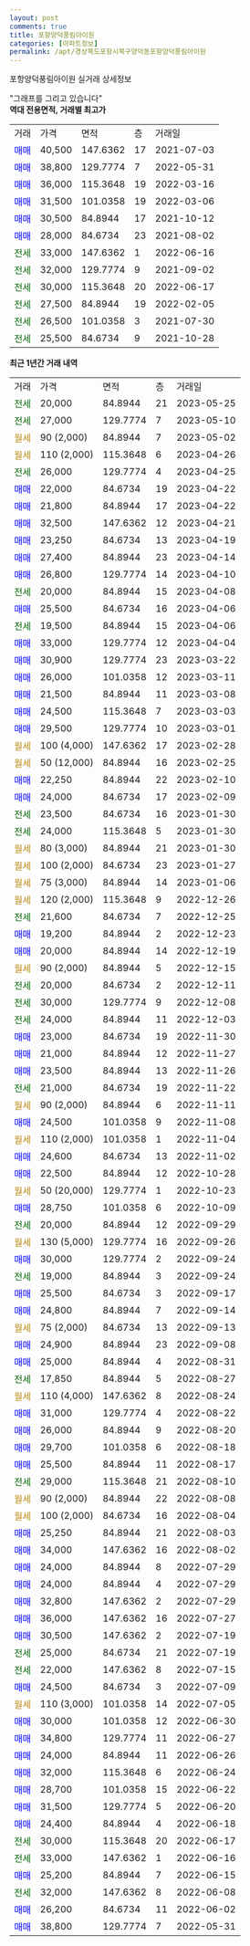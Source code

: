 ```yaml
---
layout: post
comments: true
title: 포항양덕풍림아이원
categories: [아파트정보]
permalink: /apt/경상북도포항시북구양덕동포항양덕풍림아이원
---
```


포항양덕풍림아이원 실거래 상세정보

<script type="text/javascript">
  google.charts.load('current', {'packages':['line', 'corechart']});
  google.charts.setOnLoadCallback(drawChart);

  function drawChart() {
    var data = new google.visualization.DataTable();
    data.addColumn('date', '거래일');
    data.addColumn('number', "매매");
    data.addColumn('number', "전세");
    data.addColumn('number', "전매");

    data.addRows([[new Date(Date.parse("2023-05-25")), null, 20000, null], [new Date(Date.parse("2023-05-10")), null, 27000, null], [new Date(Date.parse("2023-05-02")), null, null, null], [new Date(Date.parse("2023-04-26")), null, null, null], [new Date(Date.parse("2023-04-25")), null, 26000, null], [new Date(Date.parse("2023-04-22")), 22000, null, null], [new Date(Date.parse("2023-04-22")), 21800, null, null], [new Date(Date.parse("2023-04-21")), 32500, null, null], [new Date(Date.parse("2023-04-19")), 23250, null, null], [new Date(Date.parse("2023-04-14")), 27400, null, null], [new Date(Date.parse("2023-04-10")), 26800, null, null], [new Date(Date.parse("2023-04-08")), null, 20000, null], [new Date(Date.parse("2023-04-06")), 25500, null, null], [new Date(Date.parse("2023-04-06")), null, 19500, null], [new Date(Date.parse("2023-04-04")), 33000, null, null], [new Date(Date.parse("2023-03-22")), 30900, null, null], [new Date(Date.parse("2023-03-11")), 26000, null, null], [new Date(Date.parse("2023-03-08")), 21500, null, null], [new Date(Date.parse("2023-03-03")), 24500, null, null], [new Date(Date.parse("2023-03-01")), 29500, null, null], [new Date(Date.parse("2023-02-28")), null, null, null], [new Date(Date.parse("2023-02-25")), null, null, null], [new Date(Date.parse("2023-02-10")), 22250, null, null], [new Date(Date.parse("2023-02-09")), 24000, null, null], [new Date(Date.parse("2023-01-30")), null, 23500, null], [new Date(Date.parse("2023-01-30")), null, 24000, null], [new Date(Date.parse("2023-01-30")), null, null, null], [new Date(Date.parse("2023-01-27")), null, null, null], [new Date(Date.parse("2023-01-06")), null, null, null], [new Date(Date.parse("2022-12-26")), null, null, null], [new Date(Date.parse("2022-12-25")), null, 21600, null], [new Date(Date.parse("2022-12-23")), 19200, null, null], [new Date(Date.parse("2022-12-19")), 20000, null, null], [new Date(Date.parse("2022-12-15")), null, null, null], [new Date(Date.parse("2022-12-11")), null, 20000, null], [new Date(Date.parse("2022-12-08")), null, 30000, null], [new Date(Date.parse("2022-12-03")), null, 24000, null], [new Date(Date.parse("2022-11-30")), 23000, null, null], [new Date(Date.parse("2022-11-27")), 21000, null, null], [new Date(Date.parse("2022-11-26")), 23500, null, null], [new Date(Date.parse("2022-11-22")), null, 21000, null], [new Date(Date.parse("2022-11-11")), null, null, null], [new Date(Date.parse("2022-11-08")), 24500, null, null], [new Date(Date.parse("2022-11-04")), null, null, null], [new Date(Date.parse("2022-11-02")), 24600, null, null], [new Date(Date.parse("2022-10-28")), 22500, null, null], [new Date(Date.parse("2022-10-23")), null, null, null], [new Date(Date.parse("2022-10-09")), 28750, null, null], [new Date(Date.parse("2022-09-29")), null, 20000, null], [new Date(Date.parse("2022-09-26")), null, null, null], [new Date(Date.parse("2022-09-24")), 30000, null, null], [new Date(Date.parse("2022-09-24")), null, 19000, null], [new Date(Date.parse("2022-09-17")), 25500, null, null], [new Date(Date.parse("2022-09-14")), 24800, null, null], [new Date(Date.parse("2022-09-13")), null, null, null], [new Date(Date.parse("2022-09-08")), 24900, null, null], [new Date(Date.parse("2022-08-31")), 25000, null, null], [new Date(Date.parse("2022-08-27")), null, 17850, null], [new Date(Date.parse("2022-08-24")), null, null, null], [new Date(Date.parse("2022-08-22")), 31000, null, null], [new Date(Date.parse("2022-08-20")), 26000, null, null], [new Date(Date.parse("2022-08-18")), 29700, null, null], [new Date(Date.parse("2022-08-17")), 25500, null, null], [new Date(Date.parse("2022-08-10")), null, 29000, null], [new Date(Date.parse("2022-08-08")), null, null, null], [new Date(Date.parse("2022-08-04")), null, null, null], [new Date(Date.parse("2022-08-03")), 25250, null, null], [new Date(Date.parse("2022-08-02")), 34000, null, null], [new Date(Date.parse("2022-07-29")), 24000, null, null], [new Date(Date.parse("2022-07-29")), 24000, null, null], [new Date(Date.parse("2022-07-29")), 32800, null, null], [new Date(Date.parse("2022-07-27")), 36000, null, null], [new Date(Date.parse("2022-07-19")), 30500, null, null], [new Date(Date.parse("2022-07-19")), null, 25000, null], [new Date(Date.parse("2022-07-15")), null, 22000, null], [new Date(Date.parse("2022-07-09")), 24500, null, null], [new Date(Date.parse("2022-07-05")), null, null, null], [new Date(Date.parse("2022-06-30")), 30000, null, null], [new Date(Date.parse("2022-06-27")), 34800, null, null], [new Date(Date.parse("2022-06-26")), 24000, null, null], [new Date(Date.parse("2022-06-24")), 32000, null, null], [new Date(Date.parse("2022-06-22")), 28700, null, null], [new Date(Date.parse("2022-06-20")), 31500, null, null], [new Date(Date.parse("2022-06-18")), 24400, null, null], [new Date(Date.parse("2022-06-17")), null, 30000, null], [new Date(Date.parse("2022-06-16")), null, 33000, null], [new Date(Date.parse("2022-06-15")), 25200, null, null], [new Date(Date.parse("2022-06-08")), null, 32000, null], [new Date(Date.parse("2022-06-02")), 26200, null, null], [new Date(Date.parse("2022-05-31")), 38800, null, null]]);

    var options = {
      hAxis: {
        format: 'yyyy/MM/dd'
      },    
      lineWidth: 0,
      pointsVisible: true,    
      title: '최근 1년간 유형별 실거래가 분포',
      legend: { position: 'bottom' }
    };

    var formatter = new google.visualization.NumberFormat({pattern:'###,###'} );
    formatter.format(data, 1);
    formatter.format(data, 2);
    
    setTimeout(function() {
        var chart = new google.visualization.LineChart(document.getElementById('columnchart_material'));
        chart.draw(data, (options));
        document.getElementById('loading').style.display = 'none';
    }, 200);
  }
</script>


<div id="loading" style="z-index:20; display: block; margin-left: 0px">"그래프를 그리고 있습니다"</div>
<div id="columnchart_material" style="width: 95%; margin-left: 0px; display: block"></div>
<!-- contents start -->
<b>역대 전용면적, 거래별 최고가</b>
<table class="sortable">
    <tr>
      <td>거래</td>
      <td>가격</td>
      <td>면적</td>
      <td>층</td>
      <td>거래일</td>
    </tr>
        <tr>
          <td><a style="color: blue">매매</a></td>
          <td>40,500</td>
          <td>147.6362</td>
          <td>17</td>
          <td>2021-07-03</td>
        </tr>            <tr>
          <td><a style="color: blue">매매</a></td>
          <td>38,800</td>
          <td>129.7774</td>
          <td>7</td>
          <td>2022-05-31</td>
        </tr>            <tr>
          <td><a style="color: blue">매매</a></td>
          <td>36,000</td>
          <td>115.3648</td>
          <td>19</td>
          <td>2022-03-16</td>
        </tr>            <tr>
          <td><a style="color: blue">매매</a></td>
          <td>31,500</td>
          <td>101.0358</td>
          <td>19</td>
          <td>2022-03-06</td>
        </tr>            <tr>
          <td><a style="color: blue">매매</a></td>
          <td>30,500</td>
          <td>84.8944</td>
          <td>17</td>
          <td>2021-10-12</td>
        </tr>            <tr>
          <td><a style="color: blue">매매</a></td>
          <td>28,000</td>
          <td>84.6734</td>
          <td>23</td>
          <td>2021-08-02</td>
        </tr>        
        <tr>
              <td><a style="color: darkgreen">전세</a></td>
              <td>33,000</td>
              <td>147.6362</td>
              <td>1</td>
              <td>2022-06-16</td>
            </tr>            <tr>
              <td><a style="color: darkgreen">전세</a></td>
              <td>32,000</td>
              <td>129.7774</td>
              <td>9</td>
              <td>2021-09-02</td>
            </tr>            <tr>
              <td><a style="color: darkgreen">전세</a></td>
              <td>30,000</td>
              <td>115.3648</td>
              <td>20</td>
              <td>2022-06-17</td>
            </tr>            <tr>
              <td><a style="color: darkgreen">전세</a></td>
              <td>27,500</td>
              <td>84.8944</td>
              <td>19</td>
              <td>2022-02-05</td>
            </tr>            <tr>
              <td><a style="color: darkgreen">전세</a></td>
              <td>26,500</td>
              <td>101.0358</td>
              <td>3</td>
              <td>2021-07-30</td>
            </tr>            <tr>
              <td><a style="color: darkgreen">전세</a></td>
              <td>25,500</td>
              <td>84.6734</td>
              <td>9</td>
              <td>2021-10-28</td>
            </tr>        
    
</table>

<b>최근 1년간 거래 내역</b>

<table class="sortable">
    <tr>
      <td>거래</td>
      <td>가격</td>
      <td>면적</td>
      <td>층</td>
      <td>거래일</td>
    </tr>
    <tr>
      <td><a style="color: darkgreen">전세</a></td>
      <td>20,000</td>
      <td>84.8944</td>
      <td>21</td>
      <td>2023-05-25</td>
    </tr>          <tr>
      <td><a style="color: darkgreen">전세</a></td>
      <td>27,000</td>
      <td>129.7774</td>
      <td>7</td>
      <td>2023-05-10</td>
    </tr>          <tr>
      <td><a style="color: darkgoldenrod">월세</a></td>
      <td>90 (2,000)</td>
      <td>84.8944</td>
      <td>7</td>
      <td>2023-05-02</td>
    </tr>          <tr>
      <td><a style="color: darkgoldenrod">월세</a></td>
      <td>110 (2,000)</td>
      <td>115.3648</td>
      <td>6</td>
      <td>2023-04-26</td>
    </tr>          <tr>
      <td><a style="color: darkgreen">전세</a></td>
      <td>26,000</td>
      <td>129.7774</td>
      <td>4</td>
      <td>2023-04-25</td>
    </tr>          <tr>
      <td><a style="color: blue">매매</a></td>
      <td>22,000</td>
      <td>84.6734</td>
      <td>19</td>
      <td>2023-04-22</td>
    </tr>          <tr>
      <td><a style="color: blue">매매</a></td>
      <td>21,800</td>
      <td>84.8944</td>
      <td>17</td>
      <td>2023-04-22</td>
    </tr>          <tr>
      <td><a style="color: blue">매매</a></td>
      <td>32,500</td>
      <td>147.6362</td>
      <td>12</td>
      <td>2023-04-21</td>
    </tr>          <tr>
      <td><a style="color: blue">매매</a></td>
      <td>23,250</td>
      <td>84.6734</td>
      <td>13</td>
      <td>2023-04-19</td>
    </tr>          <tr>
      <td><a style="color: blue">매매</a></td>
      <td>27,400</td>
      <td>84.8944</td>
      <td>23</td>
      <td>2023-04-14</td>
    </tr>          <tr>
      <td><a style="color: blue">매매</a></td>
      <td>26,800</td>
      <td>129.7774</td>
      <td>14</td>
      <td>2023-04-10</td>
    </tr>          <tr>
      <td><a style="color: darkgreen">전세</a></td>
      <td>20,000</td>
      <td>84.8944</td>
      <td>15</td>
      <td>2023-04-08</td>
    </tr>          <tr>
      <td><a style="color: blue">매매</a></td>
      <td>25,500</td>
      <td>84.6734</td>
      <td>16</td>
      <td>2023-04-06</td>
    </tr>          <tr>
      <td><a style="color: darkgreen">전세</a></td>
      <td>19,500</td>
      <td>84.8944</td>
      <td>15</td>
      <td>2023-04-06</td>
    </tr>          <tr>
      <td><a style="color: blue">매매</a></td>
      <td>33,000</td>
      <td>129.7774</td>
      <td>12</td>
      <td>2023-04-04</td>
    </tr>          <tr>
      <td><a style="color: blue">매매</a></td>
      <td>30,900</td>
      <td>129.7774</td>
      <td>23</td>
      <td>2023-03-22</td>
    </tr>          <tr>
      <td><a style="color: blue">매매</a></td>
      <td>26,000</td>
      <td>101.0358</td>
      <td>12</td>
      <td>2023-03-11</td>
    </tr>          <tr>
      <td><a style="color: blue">매매</a></td>
      <td>21,500</td>
      <td>84.8944</td>
      <td>11</td>
      <td>2023-03-08</td>
    </tr>          <tr>
      <td><a style="color: blue">매매</a></td>
      <td>24,500</td>
      <td>115.3648</td>
      <td>7</td>
      <td>2023-03-03</td>
    </tr>          <tr>
      <td><a style="color: blue">매매</a></td>
      <td>29,500</td>
      <td>129.7774</td>
      <td>10</td>
      <td>2023-03-01</td>
    </tr>          <tr>
      <td><a style="color: darkgoldenrod">월세</a></td>
      <td>100 (4,000)</td>
      <td>147.6362</td>
      <td>17</td>
      <td>2023-02-28</td>
    </tr>          <tr>
      <td><a style="color: darkgoldenrod">월세</a></td>
      <td>50 (12,000)</td>
      <td>84.8944</td>
      <td>16</td>
      <td>2023-02-25</td>
    </tr>          <tr>
      <td><a style="color: blue">매매</a></td>
      <td>22,250</td>
      <td>84.8944</td>
      <td>22</td>
      <td>2023-02-10</td>
    </tr>          <tr>
      <td><a style="color: blue">매매</a></td>
      <td>24,000</td>
      <td>84.6734</td>
      <td>17</td>
      <td>2023-02-09</td>
    </tr>          <tr>
      <td><a style="color: darkgreen">전세</a></td>
      <td>23,500</td>
      <td>84.6734</td>
      <td>16</td>
      <td>2023-01-30</td>
    </tr>          <tr>
      <td><a style="color: darkgreen">전세</a></td>
      <td>24,000</td>
      <td>115.3648</td>
      <td>5</td>
      <td>2023-01-30</td>
    </tr>          <tr>
      <td><a style="color: darkgoldenrod">월세</a></td>
      <td>80 (3,000)</td>
      <td>84.8944</td>
      <td>21</td>
      <td>2023-01-30</td>
    </tr>          <tr>
      <td><a style="color: darkgoldenrod">월세</a></td>
      <td>100 (2,000)</td>
      <td>84.6734</td>
      <td>23</td>
      <td>2023-01-27</td>
    </tr>          <tr>
      <td><a style="color: darkgoldenrod">월세</a></td>
      <td>75 (3,000)</td>
      <td>84.8944</td>
      <td>14</td>
      <td>2023-01-06</td>
    </tr>          <tr>
      <td><a style="color: darkgoldenrod">월세</a></td>
      <td>120 (2,000)</td>
      <td>115.3648</td>
      <td>9</td>
      <td>2022-12-26</td>
    </tr>          <tr>
      <td><a style="color: darkgreen">전세</a></td>
      <td>21,600</td>
      <td>84.6734</td>
      <td>7</td>
      <td>2022-12-25</td>
    </tr>          <tr>
      <td><a style="color: blue">매매</a></td>
      <td>19,200</td>
      <td>84.8944</td>
      <td>2</td>
      <td>2022-12-23</td>
    </tr>          <tr>
      <td><a style="color: blue">매매</a></td>
      <td>20,000</td>
      <td>84.8944</td>
      <td>14</td>
      <td>2022-12-19</td>
    </tr>          <tr>
      <td><a style="color: darkgoldenrod">월세</a></td>
      <td>90 (2,000)</td>
      <td>84.8944</td>
      <td>5</td>
      <td>2022-12-15</td>
    </tr>          <tr>
      <td><a style="color: darkgreen">전세</a></td>
      <td>20,000</td>
      <td>84.6734</td>
      <td>2</td>
      <td>2022-12-11</td>
    </tr>          <tr>
      <td><a style="color: darkgreen">전세</a></td>
      <td>30,000</td>
      <td>129.7774</td>
      <td>9</td>
      <td>2022-12-08</td>
    </tr>          <tr>
      <td><a style="color: darkgreen">전세</a></td>
      <td>24,000</td>
      <td>84.8944</td>
      <td>11</td>
      <td>2022-12-03</td>
    </tr>          <tr>
      <td><a style="color: blue">매매</a></td>
      <td>23,000</td>
      <td>84.6734</td>
      <td>19</td>
      <td>2022-11-30</td>
    </tr>          <tr>
      <td><a style="color: blue">매매</a></td>
      <td>21,000</td>
      <td>84.8944</td>
      <td>12</td>
      <td>2022-11-27</td>
    </tr>          <tr>
      <td><a style="color: blue">매매</a></td>
      <td>23,500</td>
      <td>84.8944</td>
      <td>13</td>
      <td>2022-11-26</td>
    </tr>          <tr>
      <td><a style="color: darkgreen">전세</a></td>
      <td>21,000</td>
      <td>84.6734</td>
      <td>19</td>
      <td>2022-11-22</td>
    </tr>          <tr>
      <td><a style="color: darkgoldenrod">월세</a></td>
      <td>90 (2,000)</td>
      <td>84.8944</td>
      <td>6</td>
      <td>2022-11-11</td>
    </tr>          <tr>
      <td><a style="color: blue">매매</a></td>
      <td>24,500</td>
      <td>101.0358</td>
      <td>9</td>
      <td>2022-11-08</td>
    </tr>          <tr>
      <td><a style="color: darkgoldenrod">월세</a></td>
      <td>110 (2,000)</td>
      <td>101.0358</td>
      <td>1</td>
      <td>2022-11-04</td>
    </tr>          <tr>
      <td><a style="color: blue">매매</a></td>
      <td>24,600</td>
      <td>84.6734</td>
      <td>13</td>
      <td>2022-11-02</td>
    </tr>          <tr>
      <td><a style="color: blue">매매</a></td>
      <td>22,500</td>
      <td>84.8944</td>
      <td>12</td>
      <td>2022-10-28</td>
    </tr>          <tr>
      <td><a style="color: darkgoldenrod">월세</a></td>
      <td>50 (20,000)</td>
      <td>129.7774</td>
      <td>1</td>
      <td>2022-10-23</td>
    </tr>          <tr>
      <td><a style="color: blue">매매</a></td>
      <td>28,750</td>
      <td>101.0358</td>
      <td>6</td>
      <td>2022-10-09</td>
    </tr>          <tr>
      <td><a style="color: darkgreen">전세</a></td>
      <td>20,000</td>
      <td>84.8944</td>
      <td>12</td>
      <td>2022-09-29</td>
    </tr>          <tr>
      <td><a style="color: darkgoldenrod">월세</a></td>
      <td>130 (5,000)</td>
      <td>129.7774</td>
      <td>16</td>
      <td>2022-09-26</td>
    </tr>          <tr>
      <td><a style="color: blue">매매</a></td>
      <td>30,000</td>
      <td>129.7774</td>
      <td>2</td>
      <td>2022-09-24</td>
    </tr>          <tr>
      <td><a style="color: darkgreen">전세</a></td>
      <td>19,000</td>
      <td>84.8944</td>
      <td>3</td>
      <td>2022-09-24</td>
    </tr>          <tr>
      <td><a style="color: blue">매매</a></td>
      <td>25,500</td>
      <td>84.6734</td>
      <td>3</td>
      <td>2022-09-17</td>
    </tr>          <tr>
      <td><a style="color: blue">매매</a></td>
      <td>24,800</td>
      <td>84.8944</td>
      <td>7</td>
      <td>2022-09-14</td>
    </tr>          <tr>
      <td><a style="color: darkgoldenrod">월세</a></td>
      <td>75 (2,000)</td>
      <td>84.6734</td>
      <td>13</td>
      <td>2022-09-13</td>
    </tr>          <tr>
      <td><a style="color: blue">매매</a></td>
      <td>24,900</td>
      <td>84.8944</td>
      <td>23</td>
      <td>2022-09-08</td>
    </tr>          <tr>
      <td><a style="color: blue">매매</a></td>
      <td>25,000</td>
      <td>84.8944</td>
      <td>4</td>
      <td>2022-08-31</td>
    </tr>          <tr>
      <td><a style="color: darkgreen">전세</a></td>
      <td>17,850</td>
      <td>84.8944</td>
      <td>5</td>
      <td>2022-08-27</td>
    </tr>          <tr>
      <td><a style="color: darkgoldenrod">월세</a></td>
      <td>110 (4,000)</td>
      <td>147.6362</td>
      <td>8</td>
      <td>2022-08-24</td>
    </tr>          <tr>
      <td><a style="color: blue">매매</a></td>
      <td>31,000</td>
      <td>129.7774</td>
      <td>4</td>
      <td>2022-08-22</td>
    </tr>          <tr>
      <td><a style="color: blue">매매</a></td>
      <td>26,000</td>
      <td>84.8944</td>
      <td>9</td>
      <td>2022-08-20</td>
    </tr>          <tr>
      <td><a style="color: blue">매매</a></td>
      <td>29,700</td>
      <td>101.0358</td>
      <td>6</td>
      <td>2022-08-18</td>
    </tr>          <tr>
      <td><a style="color: blue">매매</a></td>
      <td>25,500</td>
      <td>84.8944</td>
      <td>11</td>
      <td>2022-08-17</td>
    </tr>          <tr>
      <td><a style="color: darkgreen">전세</a></td>
      <td>29,000</td>
      <td>115.3648</td>
      <td>21</td>
      <td>2022-08-10</td>
    </tr>          <tr>
      <td><a style="color: darkgoldenrod">월세</a></td>
      <td>90 (2,000)</td>
      <td>84.8944</td>
      <td>22</td>
      <td>2022-08-08</td>
    </tr>          <tr>
      <td><a style="color: darkgoldenrod">월세</a></td>
      <td>100 (2,000)</td>
      <td>84.6734</td>
      <td>16</td>
      <td>2022-08-04</td>
    </tr>          <tr>
      <td><a style="color: blue">매매</a></td>
      <td>25,250</td>
      <td>84.8944</td>
      <td>21</td>
      <td>2022-08-03</td>
    </tr>          <tr>
      <td><a style="color: blue">매매</a></td>
      <td>34,000</td>
      <td>147.6362</td>
      <td>16</td>
      <td>2022-08-02</td>
    </tr>          <tr>
      <td><a style="color: blue">매매</a></td>
      <td>24,000</td>
      <td>84.8944</td>
      <td>8</td>
      <td>2022-07-29</td>
    </tr>          <tr>
      <td><a style="color: blue">매매</a></td>
      <td>24,000</td>
      <td>84.8944</td>
      <td>4</td>
      <td>2022-07-29</td>
    </tr>          <tr>
      <td><a style="color: blue">매매</a></td>
      <td>32,800</td>
      <td>147.6362</td>
      <td>2</td>
      <td>2022-07-29</td>
    </tr>          <tr>
      <td><a style="color: blue">매매</a></td>
      <td>36,000</td>
      <td>147.6362</td>
      <td>16</td>
      <td>2022-07-27</td>
    </tr>          <tr>
      <td><a style="color: blue">매매</a></td>
      <td>30,500</td>
      <td>147.6362</td>
      <td>2</td>
      <td>2022-07-19</td>
    </tr>          <tr>
      <td><a style="color: darkgreen">전세</a></td>
      <td>25,000</td>
      <td>84.6734</td>
      <td>21</td>
      <td>2022-07-19</td>
    </tr>          <tr>
      <td><a style="color: darkgreen">전세</a></td>
      <td>22,000</td>
      <td>147.6362</td>
      <td>8</td>
      <td>2022-07-15</td>
    </tr>          <tr>
      <td><a style="color: blue">매매</a></td>
      <td>24,500</td>
      <td>84.6734</td>
      <td>3</td>
      <td>2022-07-09</td>
    </tr>          <tr>
      <td><a style="color: darkgoldenrod">월세</a></td>
      <td>110 (3,000)</td>
      <td>101.0358</td>
      <td>14</td>
      <td>2022-07-05</td>
    </tr>          <tr>
      <td><a style="color: blue">매매</a></td>
      <td>30,000</td>
      <td>101.0358</td>
      <td>12</td>
      <td>2022-06-30</td>
    </tr>          <tr>
      <td><a style="color: blue">매매</a></td>
      <td>34,800</td>
      <td>129.7774</td>
      <td>11</td>
      <td>2022-06-27</td>
    </tr>          <tr>
      <td><a style="color: blue">매매</a></td>
      <td>24,000</td>
      <td>84.8944</td>
      <td>11</td>
      <td>2022-06-26</td>
    </tr>          <tr>
      <td><a style="color: blue">매매</a></td>
      <td>32,000</td>
      <td>115.3648</td>
      <td>6</td>
      <td>2022-06-24</td>
    </tr>          <tr>
      <td><a style="color: blue">매매</a></td>
      <td>28,700</td>
      <td>101.0358</td>
      <td>15</td>
      <td>2022-06-22</td>
    </tr>          <tr>
      <td><a style="color: blue">매매</a></td>
      <td>31,500</td>
      <td>129.7774</td>
      <td>5</td>
      <td>2022-06-20</td>
    </tr>          <tr>
      <td><a style="color: blue">매매</a></td>
      <td>24,400</td>
      <td>84.8944</td>
      <td>4</td>
      <td>2022-06-18</td>
    </tr>          <tr>
      <td><a style="color: darkgreen">전세</a></td>
      <td>30,000</td>
      <td>115.3648</td>
      <td>20</td>
      <td>2022-06-17</td>
    </tr>          <tr>
      <td><a style="color: darkgreen">전세</a></td>
      <td>33,000</td>
      <td>147.6362</td>
      <td>1</td>
      <td>2022-06-16</td>
    </tr>          <tr>
      <td><a style="color: blue">매매</a></td>
      <td>25,200</td>
      <td>84.8944</td>
      <td>7</td>
      <td>2022-06-15</td>
    </tr>          <tr>
      <td><a style="color: darkgreen">전세</a></td>
      <td>32,000</td>
      <td>147.6362</td>
      <td>8</td>
      <td>2022-06-08</td>
    </tr>          <tr>
      <td><a style="color: blue">매매</a></td>
      <td>26,200</td>
      <td>84.6734</td>
      <td>11</td>
      <td>2022-06-02</td>
    </tr>          <tr>
      <td><a style="color: blue">매매</a></td>
      <td>38,800</td>
      <td>129.7774</td>
      <td>7</td>
      <td>2022-05-31</td>
    </tr>      </table>
<!-- contents end -->    

